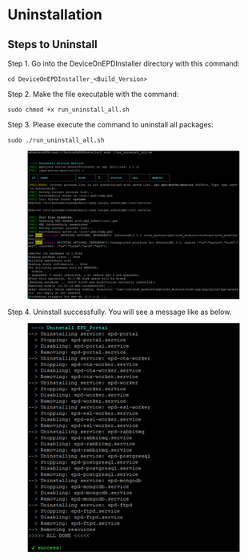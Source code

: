 # Uninstallation

## Steps to Uninstall

Step 1. Go into the DeviceOnEPDInstaller directory with this command:

```
cd DeviceOnEPDInstaller_<Build_Version>
```

Step 2. Make the file executable with the command:

```
sudo chmod +x run_uninstall_all.sh
```

Step 3. Please execute the command to uninstall all packages:

```
sudo ./run_uninstall_all.sh
```

<figure><img src="../../../.gitbook/assets/image (303).png" alt=""><figcaption></figcaption></figure>

Step 4. Uninstall successfully. You will see a message like as below.

<figure><img src="../../../.gitbook/assets/image (304).png" alt=""><figcaption></figcaption></figure>
